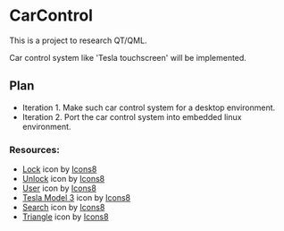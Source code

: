 # CarControl

This is a project to research QT/QML.

Car control system like 'Tesla touchscreen' will be implemented.

## Plan

- Iteration 1. Make such car control system for a desktop environment.
- Iteration 2. Port the car control system into embedded linux environment.

### Resources:

- <a target="_blank" href="https://icons8.com/icon/10641/lock">Lock</a> icon by <a target="_blank" href="https://icons8.com">Icons8</a>
- <a target="_blank" href="https://icons8.com/icon/151/padlock">Unlock</a> icon by <a target="_blank" href="https://icons8.com">Icons8</a>
- <a target="_blank" href="https://icons8.com/icon/83190/user">User</a> icon by <a target="_blank" href="https://icons8.com">Icons8</a>
- <a target="_blank" href="https://icons8.com/icon/62615/tesla-model-3">Tesla Model 3</a> icon by <a target="_blank" href="https://icons8.com">Icons8</a>
- <a target="_blank" href="https://icons8.com/icon/59878/search">Search</a> icon by <a target="_blank" href="https://icons8.com">Icons8</a>
- <a target="_blank" href="https://icons8.com/icon/59862/play">Triangle</a> icon by <a target="_blank" href="https://icons8.com">Icons8</a>